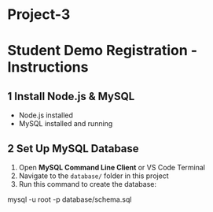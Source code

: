 # Project-3

# Student Demo Registration - Instructions

## 1️ Install Node.js & MySQL  
- Node.js installed 
- MySQL installed and running  

## 2️ Set Up MySQL Database  
1. Open **MySQL Command Line Client** or VS Code Terminal  
2. Navigate to the `database/` folder in this project  
3. Run this command to create the database:  

 mysql -u root -p  database/schema.sql

